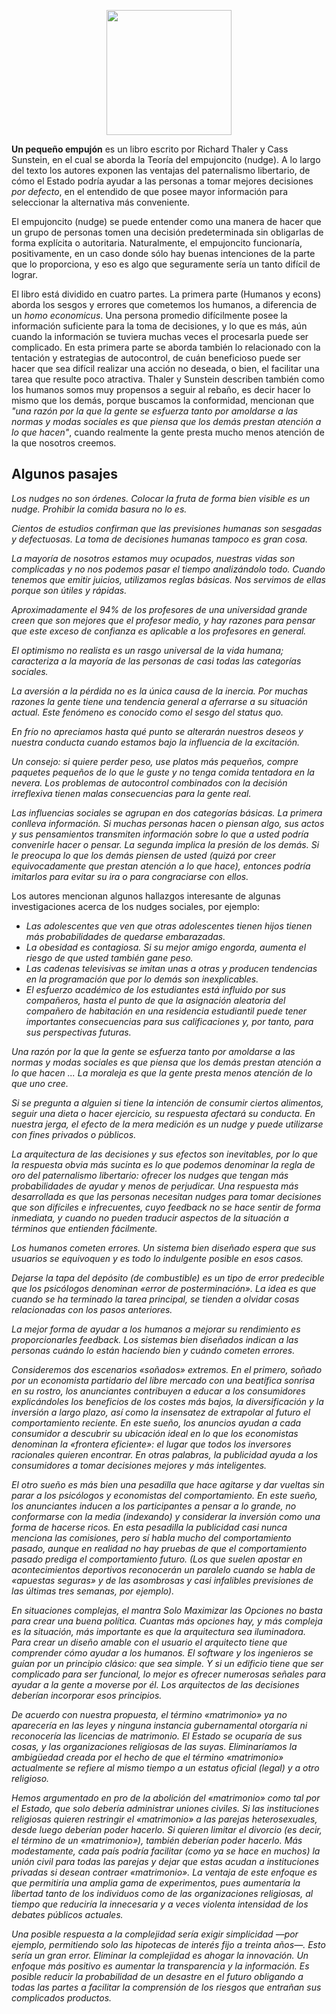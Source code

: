 <!--
.. title: Un pequeño empujón
.. slug: un-pequeno-empujon
.. date: 2022-07-28 21:54:09 UTC-05:00
.. tags: no-ficción, economía,
.. category: 
.. link: 
.. description: 
.. type: text
-->

<p style="text-align: center;">
<img src="https://i.gr-assets.com/images/S/compressed.photo.goodreads.com/books/1509133920l/36488002._SY475_.jpg
" width="200px">
</p>

**Un pequeño empujón** es un libro escrito por Richard Thaler y Cass Sunstein, en el cual se aborda la Teoría del empujoncito (nudge). A lo largo del texto los autores exponen las ventajas del paternalismo libertario, de cómo el Estado podría ayudar a las personas a tomar mejores decisiones *por defecto*, en el entendido de que posee mayor información para seleccionar la alternativa más conveniente. 

El empujoncito (nudge) se puede entender como una manera de hacer que un grupo de personas tomen una decisión predeterminada sin obligarlas de forma explícita o autoritaria. Naturalmente, el empujoncito funcionaría, positivamente, en un caso donde sólo hay buenas intenciones de la parte que lo proporciona, y eso es algo que seguramente sería un tanto difícil de lograr.

El libro está dividido en cuatro partes. La primera parte (Humanos y econs) aborda los sesgos y errores que cometemos los humanos, a diferencia de un *homo economicus*. Una persona promedio difícilmente posee la información suficiente para la toma de decisiones, y lo que es más, aún cuando la información se tuviera muchas veces el procesarla puede ser complicado. En esta primera parte se aborda también lo relacionado con la tentación y estrategias de autocontrol, de cuán beneficioso puede ser hacer que sea difícil realizar una acción no deseada, o bien, el facilitar una tarea que resulte poco atractiva. Thaler y Sunstein describen también como los humanos somos muy propensos a seguir al rebaño, es decir hacer lo mismo que los demás, porque buscamos la conformidad, mencionan que *"una razón por la que la gente se esfuerza tanto por amoldarse a las normas y modas sociales es que piensa que los demás prestan atención a lo que hacen"*, cuando realmente la gente presta mucho menos atención de la que nosotros creemos.

## Algunos pasajes

*Los nudges no son órdenes. Colocar la fruta de forma bien visible es un nudge. Prohibir la comida basura no lo es.* 

*Cientos de estudios confirman que las previsiones humanas son sesgadas y defectuosas. La toma de decisiones humanas tampoco es gran cosa.*

*La mayoría de nosotros estamos muy ocupados, nuestras vidas son complicadas y no nos podemos pasar el tiempo analizándolo todo. Cuando tenemos que emitir juicios, utilizamos reglas básicas. Nos servimos de ellas porque son útiles y rápidas.*

*Aproximadamente el 94% de los profesores de una universidad grande creen que son mejores que el profesor medio, y hay razones para pensar que este exceso de confianza es aplicable a los profesores en general.*

*El optimismo no realista es un rasgo universal de la vida humana; caracteriza a la mayoría de las personas de casi todas las categorías sociales.*

*La aversión a la pérdida no es la única causa de la inercia. Por muchas razones la gente tiene una tendencia general a aferrarse a su situación actual. Este fenómeno es conocido como el sesgo del status quo.*

*En frío no apreciamos hasta qué punto se alterarán nuestros deseos y nuestra conducta cuando estamos bajo la influencia de la excitación.*

*Un consejo: si quiere perder peso, use platos más pequeños, compre paquetes pequeños de lo que le guste y no tenga comida tentadora en la nevera. Los problemas de autocontrol combinados con la decisión irreflexiva tienen malas consecuencias para la gente real.*

*Las influencias sociales se agrupan en dos categorías básicas. La primera conlleva información. Si muchas personas hacen o piensan algo, sus actos y sus pensamientos transmiten información sobre lo que a usted podría convenirle hacer o pensar. La segunda implica la presión de los demás. Si le preocupa lo que los demás piensen de usted (quizá por creer equivocadamente que prestan atención a lo que hace), entonces podría imitarlos para evitar su ira o para congraciarse con ellos.*

Los autores mencionan algunos hallazgos interesante de algunas investigaciones acerca de los nudges sociales, por ejemplo:

* *Las adolescentes que ven que otras adolescentes tienen hijos tienen más probabilidades de quedarse embarazadas.*
* *La obesidad es contagiosa. Si su mejor amigo engorda, aumenta el riesgo de que usted también gane peso.*
* *Las cadenas televisivas se imitan unas a otras y producen tendencias en la programación que por lo demás son inexplicables.*
* *El esfuerzo académico de los estudiantes está influido por sus compañeros, hasta el punto de que la asignación aleatoria del compañero de habitación en una residencia estudiantil puede tener importantes consecuencias para sus calificaciones y, por tanto, para sus perspectivas futuras.*

*Una razón por la que la gente se esfuerza tanto por amoldarse a las normas y modas sociales es que piensa que los demás prestan atención a lo que hacen ... La moraleja es que la gente presta menos atención de lo que uno cree.*

*Si se pregunta a alguien si tiene la intención de consumir ciertos alimentos, seguir una dieta o hacer ejercicio, su respuesta afectará su conducta. En nuestra jerga, el efecto de la mera medición es un nudge y puede utilizarse con fines privados o públicos.*

*La arquitectura de las decisiones y sus efectos son inevitables, por lo que la respuesta obvia más sucinta es lo que podemos denominar la regla de oro del paternalismo libertario: ofrecer los nudges que tengan más probabilidades de ayudar y menos de perjudicar. Una respuesta más desarrollada es que las personas necesitan nudges para tomar decisiones que son difíciles e infrecuentes, cuyo feedback no se hace sentir de forma inmediata, y cuando no pueden traducir aspectos de la situación a términos que entienden fácilmente.*

*Los humanos cometen errores. Un sistema bien diseñado espera que sus usuarios se equivoquen y es todo lo indulgente posible en esos casos.*

*Dejarse la tapa del depósito (de combustible) es un tipo de error predecible que los psicólogos denominan «error de posterminación». La idea es que cuando se ha terminado la tarea principal, se tienden a olvidar cosas relacionadas con los pasos anteriores.*

*La mejor forma de ayudar a los humanos a mejorar su rendimiento es proporcionarles feedback. Los sistemas bien diseñados indican a las personas cuándo lo están haciendo bien y cuándo cometen errores.*

*Consideremos dos escenarios «soñados» extremos. En el primero, soñado por un economista partidario del libre mercado con una beatífica sonrisa en su rostro, los anunciantes contribuyen a educar a los consumidores explicándoles los beneficios de los costes más bajos, la diversificación y la inversión a largo plazo, así como la insensatez de extrapolar al futuro el comportamiento reciente. En este sueño, los anuncios ayudan a cada consumidor a descubrir su ubicación ideal en lo que los economistas denominan la «frontera eficiente»: el lugar que todos los inversores racionales quieren encontrar. En otras palabras, la publicidad ayuda a los consumidores a tomar decisiones mejores y más inteligentes.*

*El otro sueño es más bien una pesadilla que hace agitarse y dar vueltas sin parar a los psicólogos y economistas del comportamiento. En este sueño, los anunciantes inducen a los participantes a pensar a lo grande, no conformarse con la media (indexando) y considerar la inversión como una forma de hacerse ricos. En esta pesadilla la publicidad casi nunca menciona las comisiones, pero sí habla mucho del comportamiento pasado, aunque en realidad no hay pruebas de que el comportamiento pasado prediga el comportamiento futuro. (Los que suelen apostar en acontecimientos deportivos reconocerán un paralelo cuando se habla de «apuestas seguras» y de las asombrosas y casi infalibles previsiones de las últimas tres semanas, por ejemplo).*

*En situaciones complejas, el mantra Solo Maximizar las Opciones no basta para crear una buena política. Cuantas más opciones hay, y más compleja es la situación, más importante es que la arquitectura sea iluminadora. Para crear un diseño amable con el usuario el arquitecto tiene que comprender cómo ayudar a los humanos. El software y los ingenieros se guían por un principio clásico: que sea simple. Y si un edificio tiene que ser complicado para ser funcional, lo mejor es ofrecer numerosas señales para ayudar a la gente a moverse por él. Los arquitectos de las decisiones deberían incorporar esos principios.*

*De acuerdo con nuestra propuesta, el término «matrimonio» ya no aparecería en las leyes y ninguna instancia gubernamental otorgaría ni reconocería las licencias de matrimonio. El Estado se ocuparía de sus cosas, y las organizaciones religiosas de las suyas. Eliminaríamos la ambigüedad creada por el hecho de que el término «matrimonio» actualmente se refiere al mismo tiempo a un estatus oficial (legal) y a otro religioso.*

*Hemos argumentado en pro de la abolición del «matrimonio» como tal por el Estado, que solo debería administrar uniones civiles. Si las instituciones religiosas quieren restringir el «matrimonio» a las parejas heterosexuales, desde luego deberían poder hacerlo. Si quieren limitar el divorcio (es decir, el término de un «matrimonio»), también deberían poder hacerlo. Más modestamente, cada país podría facilitar (como ya se hace en muchos) la unión civil para todas las parejas y dejar que estas acudan a instituciones privadas si desean contraer «matrimonio». La ventaja de este enfoque es que permitiría una amplia gama de experimentos, pues aumentaría la libertad tanto de los individuos como de las organizaciones religiosas, al tiempo que reduciría la innecesaria y a veces violenta intensidad de los debates públicos actuales.*

*Una posible respuesta a la complejidad sería exigir simplicidad —por ejemplo, permitiendo solo las hipotecas de interés fijo a treinta años—. Esto sería un gran error. Eliminar la complejidad es ahogar la innovación. Un enfoque más positivo es aumentar la transparencia y la información. Es posible reducir la probabilidad de un desastre en el futuro obligando a todas las partes a facilitar la comprensión de los riesgos que entrañan sus complicados productos.*

